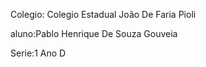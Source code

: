 Colegio: Colegio Estadual João De Faria Pioli



aluno:Pablo  Henrique De Souza Gouveia


Serie:1 Ano D